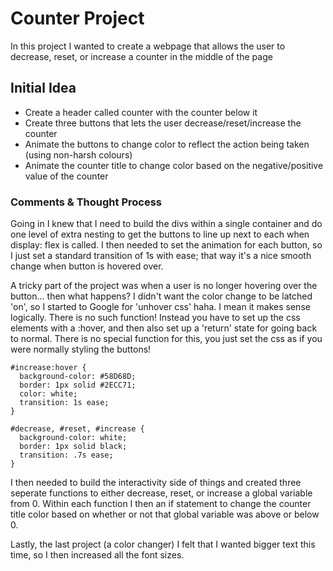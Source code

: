 # Counter Project
In this project I wanted to create a webpage that allows the user to decrease, reset, or increase a counter in the middle of the page

## Initial Idea
- Create a header called counter with the counter below it
- Create three buttons that lets the user decrease/reset/increase the counter
- Animate the buttons to change color to reflect the action being taken (using non-harsh colours)
- Animate the counter title to change color based on the negative/positive value of the counter

### Comments & Thought Process
Going in I knew that I need to build the divs within a single container and do one level of extra nesting to get the buttons to line up next to each when display: flex is called. I then needed to set the animation for each button, so I just set a standard transition of 1s with ease; that way it's a nice smooth change when button is hovered over.

A tricky part of the project was when a user is no longer hovering over the button... then what happens? I didn't want the color change to be latched 'on', so I started to Google for 'unhover css' haha. I mean it makes sense logically. There is no such function! Instead you have to set up the css elements with a :hover, and then also set up a 'return' state for going back to normal. There is no special function for this, you just set the css as if you were normally styling the buttons! 

```
#increase:hover {
  background-color: #58D68D;
  border: 1px solid #2ECC71;
  color: white;
  transition: 1s ease;
}

#decrease, #reset, #increase {
  background-color: white;
  border: 1px solid black;
  transition: .7s ease;
}
```

I then needed to build the interactivity side of things and created three seperate functions to either decrease, reset, or increase a global variable from 0. Within each function I then an if statement to change the counter title color based on whether or not that global variable was above or below 0.

Lastly, the last project (a color changer) I felt that I wanted bigger text this time, so I then increased all the font sizes.

